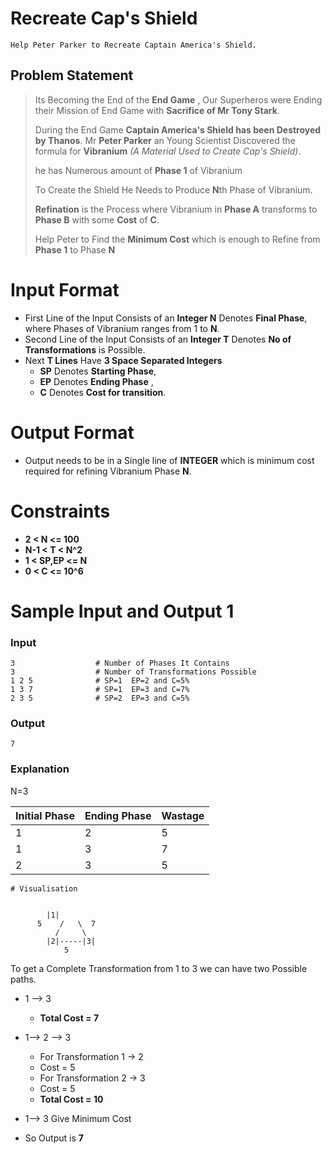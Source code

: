 # Recreate Cap's Shield
    Help Peter Parker to Recreate Captain America's Shield.

## Problem Statement
> Its Becoming the End of the **End Game** , Our Superheros were Ending their Mission of End Game with **Sacrifice of Mr Tony Stark**. 
>
> During the End Game **Captain America's Shield has been Destroyed by Thanos**. Mr **Peter Parker** an Young Scientist Discovered the formula for **Vibranium** *(A Material Used to Create Cap's Shield)*. 
>
> he has Numerous amount of **Phase 1** of Vibranium
>
> To Create the Shield He Needs to Produce **N**th Phase of Vibranium. 
>
> **Refination** is the Process where Vibranium in **Phase A** transforms to **Phase B** with some **Cost** of **C**.
>
> Help Peter to Find the **Minimum Cost** which is enough to Refine from **Phase 1** to Phase **N**
>

# Input Format

* First Line of the Input Consists of an **Integer N** Denotes **Final Phase**, where Phases of Vibranium ranges from 1 to **N**.
* Second Line of the Input Consists of an **Integer T** Denotes **No of Transformations** is Possible.
* Next **T Lines** Have **3 Space Separated Integers**
  - **SP** Denotes **Starting Phase**,
  - **EP** Denotes **Ending Phase** ,
  - **C** Denotes **Cost for transition**.

# Output Format

* Output needs to be in a Single line of **INTEGER** which is minimum cost required for refining Vibranium Phase **N**.


# Constraints

- **2 < N <= 100**
- **N-1 < T < N^2**
- **1 < SP,EP <= N**
- **0 < C <= 10^6**


# Sample Input and Output 1
### Input

    3                  # Number of Phases It Contains
    3                  # Number of Transformations Possible
    1 2 5              # SP=1  EP=2 and C=5%
    1 3 7              # SP=1  EP=3 and C=7%
    2 3 5              # SP=2  EP=3 and C=5%

### Output

    7

### Explanation

N=3

Initial Phase | Ending Phase | Wastage
--- | --- | ---
 1 |	2 | 5
 1 |	3 | 7
 2 |	3 | 5
    # Visualisation
    
    
    		|1|
		  5    /   \  7
		      /     \
		    |2|-----|3|
		    	5
    



To get a Complete Transformation from 1 to 3 we can have two Possible paths.
* 1 --> 3  
    * **Total Cost = 7**

* 1--> 2 --> 3  
    * For Transformation 1 -> 2
    * Cost = 5
    * For Transformation 2 -> 3
    * Cost = 5
    * **Total Cost = 10**

* 1--> 3 Give Minimum Cost
* So Output is **7**


